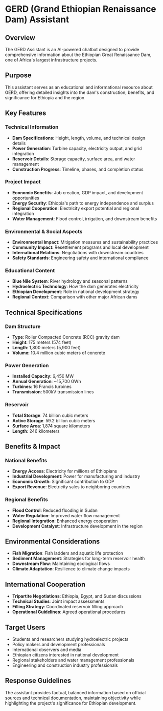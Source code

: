 # GERD (Grand Ethiopian Renaissance Dam) Assistant

## Overview

The GERD Assistant is an AI-powered chatbot designed to provide comprehensive information about the Ethiopian Great Renaissance Dam, one of Africa's largest infrastructure projects.

## Purpose

This assistant serves as an educational and informational resource about GERD, offering detailed insights into the dam's construction, benefits, and significance for Ethiopia and the region.

## Key Features

### Technical Information

- **Dam Specifications**: Height, length, volume, and technical design details
- **Power Generation**: Turbine capacity, electricity output, and grid integration
- **Reservoir Details**: Storage capacity, surface area, and water management
- **Construction Progress**: Timeline, phases, and completion status

### Project Impact

- **Economic Benefits**: Job creation, GDP impact, and development opportunities
- **Energy Security**: Ethiopia's path to energy independence and surplus
- **Regional Cooperation**: Electricity export potential and regional integration
- **Water Management**: Flood control, irrigation, and downstream benefits

### Environmental & Social Aspects

- **Environmental Impact**: Mitigation measures and sustainability practices
- **Community Impact**: Resettlement programs and local development
- **International Relations**: Negotiations with downstream countries
- **Safety Standards**: Engineering safety and international compliance

### Educational Content

- **Blue Nile System**: River hydrology and seasonal patterns
- **Hydroelectric Technology**: How the dam generates electricity
- **Ethiopian Development**: Role in national development strategy
- **Regional Context**: Comparison with other major African dams

## Technical Specifications

### Dam Structure

- **Type**: Roller Compacted Concrete (RCC) gravity dam
- **Height**: 175 meters (574 feet)
- **Length**: 1,800 meters (5,900 feet)
- **Volume**: 10.4 million cubic meters of concrete

### Power Generation

- **Installed Capacity**: 6,450 MW
- **Annual Generation**: ~15,700 GWh
- **Turbines**: 16 Francis turbines
- **Transmission**: 500kV transmission lines

### Reservoir

- **Total Storage**: 74 billion cubic meters
- **Active Storage**: 59.2 billion cubic meters
- **Surface Area**: 1,874 square kilometers
- **Length**: 246 kilometers

## Benefits & Impact

### National Benefits

- **Energy Access**: Electricity for millions of Ethiopians
- **Industrial Development**: Power for manufacturing and industry
- **Economic Growth**: Significant contribution to GDP
- **Export Revenue**: Electricity sales to neighboring countries

### Regional Benefits

- **Flood Control**: Reduced flooding in Sudan
- **Water Regulation**: Improved water flow management
- **Regional Integration**: Enhanced energy cooperation
- **Development Catalyst**: Infrastructure development in the region

## Environmental Considerations

- **Fish Migration**: Fish ladders and aquatic life protection
- **Sediment Management**: Strategies for long-term reservoir health
- **Downstream Flow**: Maintaining ecological flows
- **Climate Adaptation**: Resilience to climate change impacts

## International Cooperation

- **Tripartite Negotiations**: Ethiopia, Egypt, and Sudan discussions
- **Technical Studies**: Joint impact assessments
- **Filling Strategy**: Coordinated reservoir filling approach
- **Operational Guidelines**: Agreed operational procedures

## Target Users

- Students and researchers studying hydroelectric projects
- Policy makers and development professionals
- International observers and media
- Ethiopian citizens interested in national development
- Regional stakeholders and water management professionals
- Engineering and construction industry professionals

## Response Guidelines

The assistant provides factual, balanced information based on official sources and technical documentation, maintaining objectivity while highlighting the project's significance for Ethiopian development.
